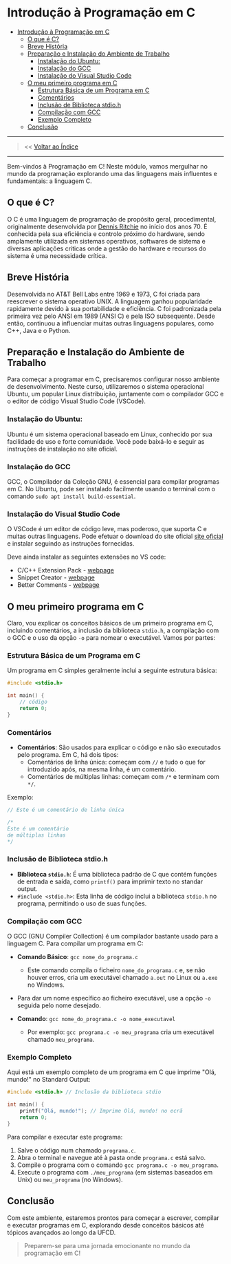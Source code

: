 

# Introdução à Programação em C

- [Introdução à Programação em C](#introdução-à-programação-em-c)
  - [O que é C?](#o-que-é-c)
  - [Breve História](#breve-história)
  - [Preparação e Instalação do Ambiente de Trabalho](#preparação-e-instalação-do-ambiente-de-trabalho)
    - [Instalação do Ubuntu:](#instalação-do-ubuntu)
    - [Instalação do GCC](#instalação-do-gcc)
    - [Instalação do Visual Studio Code](#instalação-do-visual-studio-code)
  - [O meu primeiro programa em C](#o-meu-primeiro-programa-em-c)
    - [Estrutura Básica de um Programa em C](#estrutura-básica-de-um-programa-em-c)
    - [Comentários](#comentários)
    - [Inclusão de Biblioteca stdio.h](#inclusão-de-biblioteca-stdioh)
    - [Compilação com GCC](#compilação-com-gcc)
    - [Exemplo Completo](#exemplo-completo)
  - [Conclusão](#conclusão)

----------
> << [Voltar ao Índice](README.md)
----------

Bem-vindos à  Programação em C! Neste módulo, vamos mergulhar no mundo da programação explorando uma das linguagens mais influentes e fundamentais: a linguagem C.

## O que é C?

O C é uma linguagem de programação de propósito geral, procedimental, originalmente desenvolvida por  [Dennis Ritchie](https://pt.wikipedia.org/wiki/Dennis_Ritchie) no início dos anos 70. É conhecida pela sua eficiência e controlo próximo do hardware, sendo amplamente utilizada em sistemas operativos, softwares de sistema e diversas aplicações críticas onde a gestão do hardware e recursos do sistema é uma necessidade crítica.

## Breve História

Desenvolvida no AT&T Bell Labs entre 1969 e 1973, C foi criada para reescrever o sistema operativo UNIX. A linguagem ganhou popularidade rapidamente devido à sua portabilidade e eficiência. C foi padronizada pela primeira vez pelo ANSI em 1989 (ANSI C) e pela ISO subsequente. Desde então, continuou a influenciar muitas outras linguagens populares, como C++, Java e o Python.

## Preparação e Instalação do Ambiente de Trabalho

Para começar a programar em C, precisaremos configurar nosso ambiente de desenvolvimento. Neste curso, utilizaremos o sistema operacional Ubuntu, um popular Linux distribuição, juntamente com o compilador GCC e o editor de código Visual Studio Code (VSCode).

### Instalação do Ubuntu: 

Ubuntu é um sistema operacional baseado em Linux, conhecido por sua facilidade de uso e forte comunidade. Você pode baixá-lo e seguir as instruções de instalação no site oficial.

### Instalação do GCC

GCC, o Compilador da Coleção GNU, é essencial para compilar programas em C. No Ubuntu, pode ser instalado facilmente usando o terminal com o comando `sudo apt install build-essential`.

### Instalação do Visual Studio Code

O VSCode é um editor de código leve, mas poderoso, que suporta C e muitas outras linguagens. Pode efetuar o download do site oficial [site oficial](https://code.visualstudio.com/docs/setup/linux) e instalar seguindo as instruções fornecidas.

Deve ainda instalar as seguintes extensões no VS code:
- C/C++ Extension Pack - [webpage](https://marketplace.visualstudio.com/items?itemName=ms-vscode.cpptools-extension-pack)
- Snippet Creator - [webpage](https://marketplace.visualstudio.com/items?itemName=wware.snippet-creator)
- Better Comments - [webpage](https://marketplace.visualstudio.com/items?itemName=aaron-bond.better-comments)

## O meu primeiro programa em C

Claro, vou explicar os conceitos básicos de um primeiro programa em C, incluindo comentários, a inclusão da biblioteca `stdio.h`, a compilação com o GCC e o uso da opção `-o` para nomear o executável. Vamos por partes:

### Estrutura Básica de um Programa em C

Um programa em C simples geralmente inclui a seguinte estrutura básica:

```c
#include <stdio.h>

int main() {
    // código
    return 0;
}
```

### Comentários

- **Comentários**: São usados para explicar o código e não são executados pelo programa. Em C, há dois tipos:
  - Comentários de linha única: começam com `//` e tudo o que for introduzido após, na mesma linha, é um comentário.
  - Comentários de múltiplas linhas: começam com `/*` e terminam com `*/`.

Exemplo:
```c
// Este é um comentário de linha única

/*
Este é um comentário
de múltiplas linhas
*/
```

### Inclusão de Biblioteca stdio.h
- **Biblioteca `stdio.h`**: É uma biblioteca padrão de C que contém funções de entrada e saída, como `printf()` para imprimir texto no standar output.
- `#include <stdio.h>`: Esta linha de código inclui a biblioteca `stdio.h` no programa, permitindo o uso de suas funções.

### Compilação com GCC

O GCC (GNU Compiler Collection) é um compilador bastante usado para a linguagem C. Para compilar um programa em C:

- **Comando Básico**: `gcc nome_do_programa.c`
  - Este comando compila o ficheiro `nome_do_programa.c` e, se não houver erros, cria um executável chamado `a.out` no Linux ou `a.exe` no Windows.

- Para dar um nome específico ao ficheiro executável, use a opção `-o` seguida pelo nome desejado.
- **Comando**: `gcc nome_do_programa.c -o nome_executavel`
  - Por exemplo: `gcc programa.c -o meu_programa` cria um executável chamado `meu_programa`.

### Exemplo Completo

Aqui está um exemplo completo de um programa em C que imprime "Olá, mundo!" no Standard Output:

```c
#include <stdio.h> // Inclusão da biblioteca stdio

int main() {
    printf("Olá, mundo!"); // Imprime Olá, mundo! no ecrã
    return 0;
}
```

Para compilar e executar este programa:
1. Salve o código num chamado `programa.c`.
2. Abra o terminal e navegue até à pasta onde `programa.c` está salvo.
3. Compile o programa com o comando `gcc programa.c -o meu_programa`.
4. Execute o programa com `./meu_programa` (em sistemas baseados em Unix) ou `meu_programa` (no Windows).


## Conclusão

Com este ambiente, estaremos prontos para começar a escrever, compilar e executar programas em C, explorando desde conceitos básicos até tópicos avançados ao longo da UFCD.

> Preparem-se para uma jornada emocionante no mundo da programação em C!